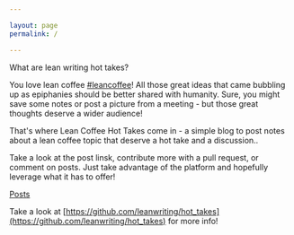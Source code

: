 ```yaml
---

layout: page
permalink: /

---
```


What are lean writing hot takes?

You love lean coffee [#leancoffee](https://twitter.com/hashtag/leancoffee)! All those great ideas that came bubbling up as epiphanies should be better shared with humanity.  Sure, you might save some notes or post a picture from a meeting - but those great thoughts deserve a wider audience!

That's where Lean Coffee Hot Takes come in - a simple blog to post notes about a lean coffee topic that deserve a hot take and a discussion..

Take a look at the post linsk, contribute more with a pull request, or comment on posts.  Just take advantage of the platform and hopefully leverage what it has to offer!

[Posts](http://hottakes.leanwriting.org/posts/)

Take a look at [https://github.com/leanwriting/hot_takes](https://github.com/leanwriting/hot_takes) for more info!
